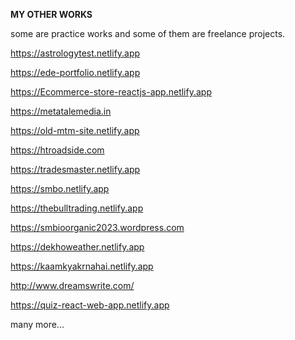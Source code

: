 **MY OTHER WORKS**

some are practice works and some of them are freelance projects.

https://astrologytest.netlify.app

https://ede-portfolio.netlify.app

https://Ecommerce-store-reactjs-app.netlify.app

https://metatalemedia.in

https://old-mtm-site.netlify.app

https://htroadside.com

https://tradesmaster.netlify.app

https://smbo.netlify.app

https://thebulltrading.netlify.app

https://smbioorganic2023.wordpress.com

https://dekhoweather.netlify.app

https://kaamkyakrnahai.netlify.app

http://www.dreamswrite.com/

https://quiz-react-web-app.netlify.app



many more...
